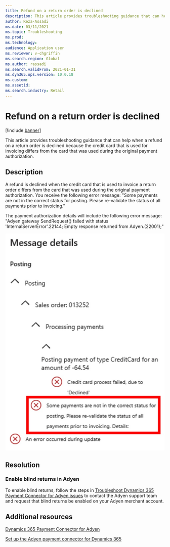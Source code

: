 ```yaml
---
title: Refund on a return order is declined
description: This article provides troubleshooting guidance that can help when a refund on a return order is declined because the credit card that is used for invoicing differs from the card that was used during the original payment authorization.
author: Reza-Assadi
ms.date: 03/11/2021
ms.topic: Troubleshooting
ms.prod: 
ms.technology: 
audience: Application user
ms.reviewer: v-chgriffin
ms.search.region: Global
ms.author: rassadi
ms.search.validFrom: 2021-01-31
ms.dyn365.ops.version: 10.0.18
ms.custom: 
ms.assetid: 
ms.search.industry: Retail
---
```


# Refund on a return order is declined

[!include [banner](../../includes/banner.md)]

This article provides troubleshooting guidance that can help when a refund on a return order is declined because the credit card that is used for invoicing differs from the card that was used during the original payment authorization.

## Description

A refund is declined when the credit card that is used to invoice a return order differs from the card that was used during the original payment authorization. You receive the following error message: "Some payments are not in the correct status for posting. Please re-validate the status of all payments prior to invoicing."

The payment authorization details will include the following error message: "Adyen gateway SendRequest() failed with status 'InternalServerError'.22144; Empty response returned from Adyen.(22001);"

![Declined refund on a return order error.](media/refund-order-decline.jpg)

## Resolution

### Enable blind returns in Adyen

To enable blind returns, follow the steps in [Troubleshoot Dynamics 365 Payment Connector for Adyen issues](adyen-support.md) to contact the Adyen support team and request that blind returns be enabled on your Adyen merchant account.

## Additional resources

[Dynamics 365 Payment Connector for Adyen](../dev-itpro/adyen-connector.md)

[Set up the Adyen payment connector for Dynamics 365](https://docs.adyen.com/plugins/microsoft-dynamics)
